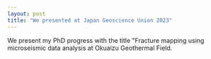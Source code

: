 ```yaml
---
layout: post
title: "We presented at Japan Geoscience Union 2023"
---
```


We present my PhD progress with the title "Fracture mapping using microseismic data analysis at Okuaizu Geothermal Field.


